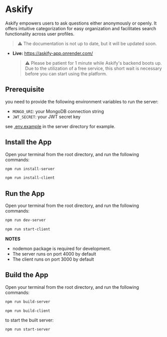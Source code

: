 # Askify

Askify empowers users to ask questions either anonymously or openly. It offers intuitive categorization for easy organization and facilitates search functionality across user profiles.

> :warning: The documentation is not up to date, but it will be updated soon.

- **Live:** https://askify-app.onrender.com/

  > :warning: Please be patient for 1 minute while Askify's backend boots up. Due to the utilization of a free service, this short wait is necessary before you can start using the platform.

## Prerequisite

you need to provide the following environment variables to run the server:

- `MONGO_URI`: your MongoDB connection string
- `JWT_SECRET`: your JWT secret key

see [.env.example](./server/.env.example) in the server directory for example.

## Install the App

Open your terminal from the root directory, and run the following commands:

```bash
npm run install-server
```

```bash
npm run install-client
```

## Run the App

Open your terminal from the root directory, and run the following commands:

```bash
npm run dev-server
```

```bash
npm run start-client
```

**NOTES**

- nodemon package is required for development.
- The server runs on port 4000 by default
- The client runs on port 3000 by default

## Build the App

Open your terminal from the root directory, and run the following commands:

```bash
npm run build-server
```

```bash
npm run build-client
```

to start the built server:

```bash
npm run start-server
```
